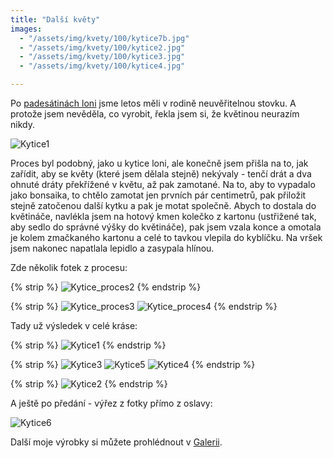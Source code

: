 ```yaml
---
title: "Další květy"
images:
  - "/assets/img/kvety/100/kytice7b.jpg"
  - "/assets/img/kvety/100/kytice2.jpg"
  - "/assets/img/kvety/100/kytice3.jpg"
  - "/assets/img/kvety/100/kytice4.jpg"

---
```


<!--begin_excerpt-->
Po [padesátinách loni](https://matcha1309.github.io/Kvety/) jsme letos měli v rodině neuvěřitelnou stovku. A protože jsem nevěděla, co vyrobit, řekla jsem si, že květinou neurazím nikdy. 

![Kytice1](/assets/img/kvety/100/kytice1.jpg)
<!--end_excerpt-->

Proces byl podobný, jako u kytice loni, ale konečně jsem přišla na to, jak zařídit, aby se květy (které jsem dělala stejně) nekývaly - tenčí drát a dva ohnuté dráty překřížené v květu, až pak zamotané. Na to, aby to vypadalo jako bonsaika, to chtělo zamotat jen prvních pár centimetrů, pak přiložit stejně zatočenou další kytku a pak je motat společně. 
Abych to dostala do květináče, navlékla jsem na hotový kmen kolečko z kartonu (ustřižené tak, aby sedlo do správné výšky do květináče), pak jsem vzala konce a omotala je kolem zmačkaného kartonu a celé to tavkou vlepila do kyblíčku. Na vršek jsem nakonec napatlala lepidlo a zasypala hlínou. 

Zde několik fotek z procesu: 

{% strip %}
![Kytice_proces2](/assets/img/kvety/100/kytice_proces2.jpg)
{% endstrip %}

{% strip %}
![Kytice_proces3](/assets/img/kvety/100/kytice_proces3.jpg)
![Kytice_proces4](/assets/img/kvety/100/kytice_proces4.jpg)
{% endstrip %}


Tady už výsledek v celé kráse: 

{% strip %}
![Kytice1](/assets/img/kvety/100/kytice7.jpg)
{% endstrip %}

{% strip %}
![Kytice3](/assets/img/kvety/100/kytice3.jpg)
![Kytice5](/assets/img/kvety/100/kytice5.jpg)
![Kytice4](/assets/img/kvety/100/kytice4.jpg)
{% endstrip %}

{% strip %}
![Kytice2](/assets/img/kvety/100/kytice2.jpg)
{% endstrip %}

A ještě po předání - výřez z fotky přímo z oslavy:

![Kytice6](/assets/img/kvety/100/kytice6.jpg)

Další moje výrobky si můžete prohlédnout v [Galerii](/galerie/).
